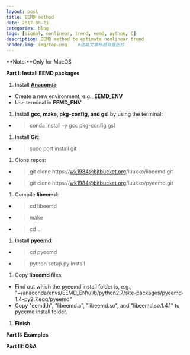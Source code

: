 ```yaml
---
layout: post
title: EEMD method
date: 2017-09-21
categories: blog
tags: [signal, nonlinear, trend, eemd, python, C]
description: EEMD method to estimate nonlinear trend
header-img: img/top.png    #这篇文章标题背景图片
---
```


**Note:**Only for MacOS

**Part I: Install EEMD packages**

1. Install [**Anaconda**](https://www.anaconda.com/download/)
 *    Create a new environment, e.g., **EEMD_ENV**
 *    Use terminal in **EEMD_ENV**
1. Install **gcc, make, pkg-config, and gsl** by using the terminal:
 *    > conda install -y gcc pkg-config gsl
1. Install **Git**:
 *    > sudo port install git
1. Clone repos:
 *    >  git clone https://wk1984@bitbucket.org/luukko/libeemd.git
 *    >  git clone https://wk1984@bitbucket.org/luukko/pyeemd.git
1. Compile **libeemd**:
 *    > cd libeemd
 *    > make
 *    > cd ..
1. Install **pyeemd**:
 *    > cd pyeemd
 *    > python setup.py install
1. Copy **libeemd** files 

  * Find out which the pyeemd install folder is, e.g., "~/anaconda/envs/EEMD_ENV/lib/python2.7/site-packages/pyeemd-1.4-py2.7.egg/pyeemd"
  * Copy "eemd.h", "libeemd.a", "libeemd.so", and "libeemd.so.1.4.1" to pyeemd install folder.

1. **Finish** 
 
**Part II: Examples**

**Part III: Q&A**